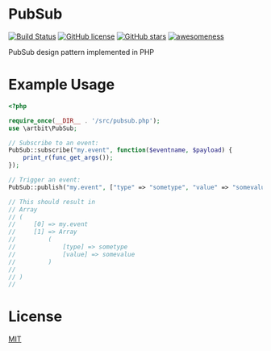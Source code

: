 # PubSub
[![Build Status](https://travis-ci.org/ArtBIT/PubSub.svg?branch=master)](https://travis-ci.org/ArtBIT/PubSub) [![GitHub license](https://img.shields.io/github/license/ArtBIT/PubSub.svg)](https://github.com/ArtBIT/PubSub) [![GitHub stars](https://img.shields.io/github/stars/ArtBIT/PubSub.svg)](https://github.com/ArtBIT/PubSub)  [![awesomeness](https://img.shields.io/badge/awesomeness-maximum-red.svg)](https://github.com/ArtBIT/PubSub)

PubSub design pattern implemented in PHP

# Example Usage
```php
<?php

require_once(__DIR__ . '/src/pubsub.php');
use \artbit\PubSub;

// Subscribe to an event:
PubSub::subscribe("my.event", function($eventname, $payload) {
    print_r(func_get_args());
});

// Trigger an event:
PubSub::publish("my.event", ["type" => "sometype", "value" => "somevalue"]);

// This should result in
// Array
// (
//     [0] => my.event
//     [1] => Array
//         (
//             [type] => sometype
//             [value] => somevalue
//         )
// 
// )
// 
```

# License

[MIT](LICENSE)
